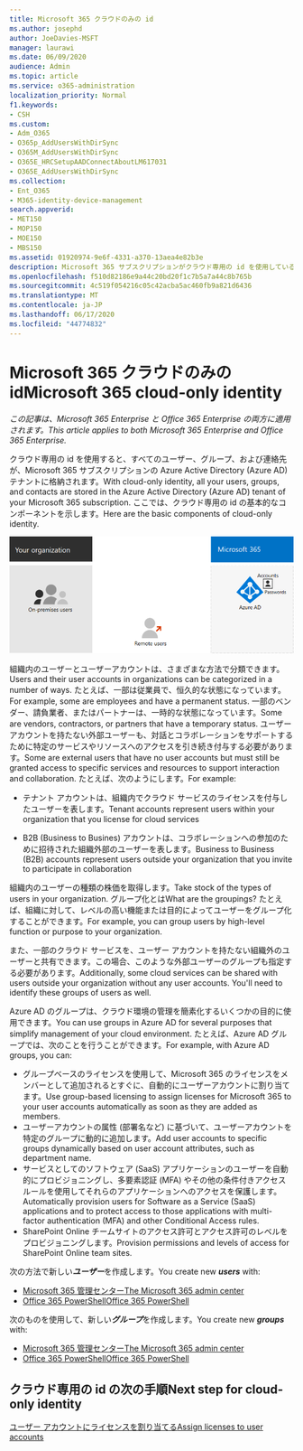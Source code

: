 ```yaml
---
title: Microsoft 365 クラウドのみの id
ms.author: josephd
author: JoeDavies-MSFT
manager: laurawi
ms.date: 06/09/2020
audience: Admin
ms.topic: article
ms.service: o365-administration
localization_priority: Normal
f1.keywords:
- CSH
ms.custom:
- Adm_O365
- O365p_AddUsersWithDirSync
- O365M_AddUsersWithDirSync
- O365E_HRCSetupAADConnectAboutLM617031
- O365E_AddUsersWithDirSync
ms.collection:
- Ent_O365
- M365-identity-device-management
search.appverid:
- MET150
- MOP150
- MOE150
- MBS150
ms.assetid: 01920974-9e6f-4331-a370-13aea4e82b3e
description: Microsoft 365 サブスクリプションがクラウド専用の id を使用しているときに、ユーザーとグループを作成する方法について説明します。
ms.openlocfilehash: f510d82186e9a44c20bd20f1c7b5a7a44c8b765b
ms.sourcegitcommit: 4c519f054216c05c42acba5ac460fb9a821d6436
ms.translationtype: MT
ms.contentlocale: ja-JP
ms.lasthandoff: 06/17/2020
ms.locfileid: "44774832"
---
```

# <a name="microsoft-365-cloud-only-identity"></a><span data-ttu-id="87f47-103">Microsoft 365 クラウドのみの id</span><span class="sxs-lookup"><span data-stu-id="87f47-103">Microsoft 365 cloud-only identity</span></span>

<span data-ttu-id="87f47-104">*この記事は、Microsoft 365 Enterprise と Office 365 Enterprise の両方に適用されます。*</span><span class="sxs-lookup"><span data-stu-id="87f47-104">*This article applies to both Microsoft 365 Enterprise and Office 365 Enterprise.*</span></span>

<span data-ttu-id="87f47-105">クラウド専用の id を使用すると、すべてのユーザー、グループ、および連絡先が、Microsoft 365 サブスクリプションの Azure Active Directory (Azure AD) テナントに格納されます。</span><span class="sxs-lookup"><span data-stu-id="87f47-105">With cloud-only identity, all your users, groups, and contacts are stored in the Azure Active Directory (Azure AD) tenant of your Microsoft 365 subscription.</span></span> <span data-ttu-id="87f47-106">ここでは、クラウド専用の id の基本的なコンポーネントを示します。</span><span class="sxs-lookup"><span data-stu-id="87f47-106">Here are the basic components of cloud-only identity.</span></span>
 
![クラウド専用の id の基本コンポーネント](./media/about-office-365-identity/cloud-only-identity.png)

<span data-ttu-id="87f47-108">組織内のユーザーとユーザーアカウントは、さまざまな方法で分類できます。</span><span class="sxs-lookup"><span data-stu-id="87f47-108">Users and their user accounts in organizations can be categorized in a number of ways.</span></span> <span data-ttu-id="87f47-109">たとえば、一部は従業員で、恒久的な状態になっています。</span><span class="sxs-lookup"><span data-stu-id="87f47-109">For example, some are employees and have a permanent status.</span></span> <span data-ttu-id="87f47-110">一部のベンダー、請負業者、またはパートナーは、一時的な状態になっています。</span><span class="sxs-lookup"><span data-stu-id="87f47-110">Some are vendors, contractors, or partners that have a temporary status.</span></span> <span data-ttu-id="87f47-111">ユーザーアカウントを持たない外部ユーザーも、対話とコラボレーションをサポートするために特定のサービスやリソースへのアクセスを引き続き付与する必要があります。</span><span class="sxs-lookup"><span data-stu-id="87f47-111">Some are external users that have no user accounts but must still be granted access to specific services and resources to support interaction and collaboration.</span></span> <span data-ttu-id="87f47-112">たとえば、次のようにします。</span><span class="sxs-lookup"><span data-stu-id="87f47-112">For example:</span></span>

- <span data-ttu-id="87f47-113">テナント アカウントは、組織内でクラウド サービスのライセンスを付与したユーザーを表します。</span><span class="sxs-lookup"><span data-stu-id="87f47-113">Tenant accounts represent users within your organization that you license for cloud services</span></span>

- <span data-ttu-id="87f47-114">B2B (Business to Busines) アカウントは、コラボレーションへの参加のために招待された組織外部のユーザーを表します。</span><span class="sxs-lookup"><span data-stu-id="87f47-114">Business to Business (B2B) accounts represent users outside your organization that you invite to participate in collaboration</span></span>

<span data-ttu-id="87f47-115">組織内のユーザーの種類の株価を取得します。</span><span class="sxs-lookup"><span data-stu-id="87f47-115">Take stock of the types of users in your organization.</span></span> <span data-ttu-id="87f47-116">グループ化とは</span><span class="sxs-lookup"><span data-stu-id="87f47-116">What are the groupings?</span></span> <span data-ttu-id="87f47-117">たとえば、組織に対して、レベルの高い機能または目的によってユーザーをグループ化することができます。</span><span class="sxs-lookup"><span data-stu-id="87f47-117">For example, you can group users by high-level function or purpose to your organization.</span></span>

<span data-ttu-id="87f47-p104">また、一部のクラウド サービスを、ユーザー アカウントを持たない組織外のユーザーと共有できます。この場合、このような外部ユーザーのグループも指定する必要があります。</span><span class="sxs-lookup"><span data-stu-id="87f47-p104">Additionally, some cloud services can be shared with users outside your organization without any user accounts. You'll need to identify these groups of users as well.</span></span>

<span data-ttu-id="87f47-120">Azure AD のグループは、クラウド環境の管理を簡素化するいくつかの目的に使用できます。</span><span class="sxs-lookup"><span data-stu-id="87f47-120">You can use groups in Azure AD for several purposes that simplify management of your cloud environment.</span></span> <span data-ttu-id="87f47-121">たとえば、Azure AD グループでは、次のことを行うことができます。</span><span class="sxs-lookup"><span data-stu-id="87f47-121">For example, with Azure AD groups, you can:</span></span>

- <span data-ttu-id="87f47-122">グループベースのライセンスを使用して、Microsoft 365 のライセンスをメンバーとして追加されるとすぐに、自動的にユーザーアカウントに割り当てます。</span><span class="sxs-lookup"><span data-stu-id="87f47-122">Use group-based licensing to assign licenses for Microsoft 365 to your user accounts automatically as soon as they are added as members.</span></span>
- <span data-ttu-id="87f47-123">ユーザーアカウントの属性 (部署名など) に基づいて、ユーザーアカウントを特定のグループに動的に追加します。</span><span class="sxs-lookup"><span data-stu-id="87f47-123">Add user accounts to specific groups dynamically based on user account attributes, such as department name.</span></span>
- <span data-ttu-id="87f47-124">サービスとしてのソフトウェア (SaaS) アプリケーションのユーザーを自動的にプロビジョニングし、多要素認証 (MFA) やその他の条件付きアクセスルールを使用してそれらのアプリケーションへのアクセスを保護します。</span><span class="sxs-lookup"><span data-stu-id="87f47-124">Automatically provision users for Software as a Service (SaaS) applications and to protect access to those applications with multi-factor authentication (MFA) and other Conditional Access rules.</span></span>
- <span data-ttu-id="87f47-125">SharePoint Online チームサイトのアクセス許可とアクセス許可のレベルをプロビジョニングします。</span><span class="sxs-lookup"><span data-stu-id="87f47-125">Provision permissions and levels of access for SharePoint Online team sites.</span></span>

<span data-ttu-id="87f47-126">次の方法で新しい***ユーザー***を作成します。</span><span class="sxs-lookup"><span data-stu-id="87f47-126">You create new ***users*** with:</span></span>

- [<span data-ttu-id="87f47-127">Microsoft 365 管理センター</span><span class="sxs-lookup"><span data-stu-id="87f47-127">The Microsoft 365 admin center</span></span>](https://docs.microsoft.com/office365/admin/add-users/add-users)
- [<span data-ttu-id="87f47-128">Office 365 PowerShell</span><span class="sxs-lookup"><span data-stu-id="87f47-128">Office 365 PowerShell</span></span>](https://docs.microsoft.com/office365/enterprise/powershell/create-user-accounts-with-office-365-powershell)

<span data-ttu-id="87f47-129">次のものを使用して、新しい***グループ***を作成します。</span><span class="sxs-lookup"><span data-stu-id="87f47-129">You create new ***groups*** with:</span></span>

- [<span data-ttu-id="87f47-130">Microsoft 365 管理センター</span><span class="sxs-lookup"><span data-stu-id="87f47-130">The Microsoft 365 admin center</span></span>](https://docs.microsoft.com/office365/admin/create-groups/create-groups)
- [<span data-ttu-id="87f47-131">Office 365 PowerShell</span><span class="sxs-lookup"><span data-stu-id="87f47-131">Office 365 PowerShell</span></span>](https://docs.microsoft.com/office365/enterprise/powershell/manage-office-365-groups-with-powershell)


## <a name="next-step-for-cloud-only-identity"></a><span data-ttu-id="87f47-132">クラウド専用の id の次の手順</span><span class="sxs-lookup"><span data-stu-id="87f47-132">Next step for cloud-only identity</span></span>

[<span data-ttu-id="87f47-133">ユーザー アカウントにライセンスを割り当てる</span><span class="sxs-lookup"><span data-stu-id="87f47-133">Assign licenses to user accounts</span></span>](assign-licenses-to-user-accounts.md)
